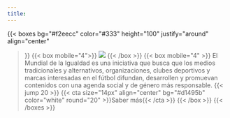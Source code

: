 ```yaml
---
title:
---
```


{{< boxes
  bg="#f2eecc"
  color="#333"
  height="100"
  justify="around"
  align="center"
>}}
{{< box mobile="4">}}
![](/images/logo-lg.png)
{{< /box >}}
{{< box mobile="4" >}}
El Mundial de la Igualdad es una iniciativa que busca que los medios tradicionales y alternativos, organizaciones, clubes deportivos y marcas interesadas en el fútbol difundan, desarrollen y promuevan contenidos con una agenda social y de género más responsable.
{{< jump 20 >}}
{{< cta size="14px" align="center" bg="#d1495b" color="white" round="20" >}}Saber más{{< /cta >}}
{{< /box >}}
{{< /boxes >}}
